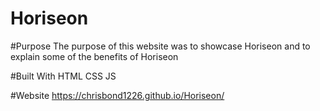 # Horiseon

#Purpose
The purpose of this website was to showcase Horiseon and to explain some of the benefits of Horiseon

#Built With
HTML
CSS
JS

#Website
https://chrisbond1226.github.io/Horiseon/
